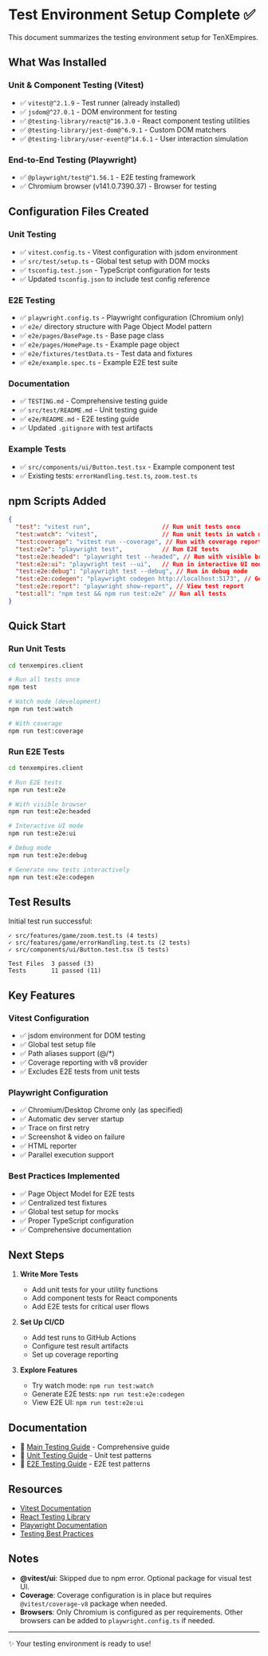 # Test Environment Setup Complete ✅

This document summarizes the testing environment setup for TenXEmpires.

## What Was Installed

### Unit & Component Testing (Vitest)
- ✅ `vitest@^2.1.9` - Test runner (already installed)
- ✅ `jsdom@^27.0.1` - DOM environment for testing
- ✅ `@testing-library/react@^16.3.0` - React component testing utilities
- ✅ `@testing-library/jest-dom@^6.9.1` - Custom DOM matchers
- ✅ `@testing-library/user-event@^14.6.1` - User interaction simulation

### End-to-End Testing (Playwright)
- ✅ `@playwright/test@^1.56.1` - E2E testing framework
- ✅ Chromium browser (v141.0.7390.37) - Browser for testing

## Configuration Files Created

### Unit Testing
- ✅ `vitest.config.ts` - Vitest configuration with jsdom environment
- ✅ `src/test/setup.ts` - Global test setup with DOM mocks
- ✅ `tsconfig.test.json` - TypeScript configuration for tests
- ✅ Updated `tsconfig.json` to include test config reference

### E2E Testing
- ✅ `playwright.config.ts` - Playwright configuration (Chromium only)
- ✅ `e2e/` directory structure with Page Object Model pattern
- ✅ `e2e/pages/BasePage.ts` - Base page class
- ✅ `e2e/pages/HomePage.ts` - Example page object
- ✅ `e2e/fixtures/testData.ts` - Test data and fixtures
- ✅ `e2e/example.spec.ts` - Example E2E test suite

### Documentation
- ✅ `TESTING.md` - Comprehensive testing guide
- ✅ `src/test/README.md` - Unit testing guide
- ✅ `e2e/README.md` - E2E testing guide
- ✅ Updated `.gitignore` with test artifacts

### Example Tests
- ✅ `src/components/ui/Button.test.tsx` - Example component test
- ✅ Existing tests: `errorHandling.test.ts`, `zoom.test.ts`

## npm Scripts Added

```json
{
  "test": "vitest run",                    // Run unit tests once
  "test:watch": "vitest",                  // Run unit tests in watch mode
  "test:coverage": "vitest run --coverage", // Run with coverage report
  "test:e2e": "playwright test",           // Run E2E tests
  "test:e2e:headed": "playwright test --headed", // Run with visible browser
  "test:e2e:ui": "playwright test --ui",   // Run in interactive UI mode
  "test:e2e:debug": "playwright test --debug", // Run in debug mode
  "test:e2e:codegen": "playwright codegen http://localhost:5173", // Generate tests
  "test:e2e:report": "playwright show-report", // View test report
  "test:all": "npm test && npm run test:e2e" // Run all tests
}
```

## Quick Start

### Run Unit Tests
```bash
cd tenxempires.client

# Run all tests once
npm test

# Watch mode (development)
npm run test:watch

# With coverage
npm run test:coverage
```

### Run E2E Tests
```bash
cd tenxempires.client

# Run E2E tests
npm run test:e2e

# With visible browser
npm run test:e2e:headed

# Interactive UI mode
npm run test:e2e:ui

# Debug mode
npm run test:e2e:debug

# Generate new tests interactively
npm run test:e2e:codegen
```

## Test Results

Initial test run successful:
```
✓ src/features/game/zoom.test.ts (4 tests)
✓ src/features/game/errorHandling.test.ts (2 tests)
✓ src/components/ui/Button.test.tsx (5 tests)

Test Files  3 passed (3)
Tests       11 passed (11)
```

## Key Features

### Vitest Configuration
- ✅ jsdom environment for DOM testing
- ✅ Global test setup file
- ✅ Path aliases support (@/*)
- ✅ Coverage reporting with v8 provider
- ✅ Excludes E2E tests from unit tests

### Playwright Configuration
- ✅ Chromium/Desktop Chrome only (as specified)
- ✅ Automatic dev server startup
- ✅ Trace on first retry
- ✅ Screenshot & video on failure
- ✅ HTML reporter
- ✅ Parallel execution support

### Best Practices Implemented
- ✅ Page Object Model for E2E tests
- ✅ Centralized test fixtures
- ✅ Global test setup for mocks
- ✅ Proper TypeScript configuration
- ✅ Comprehensive documentation

## Next Steps

1. **Write More Tests**
   - Add unit tests for your utility functions
   - Add component tests for React components
   - Add E2E tests for critical user flows

2. **Set Up CI/CD**
   - Add test runs to GitHub Actions
   - Configure test result artifacts
   - Set up coverage reporting

3. **Explore Features**
   - Try watch mode: `npm run test:watch`
   - Generate E2E tests: `npm run test:e2e:codegen`
   - View E2E UI: `npm run test:e2e:ui`

## Documentation

- 📖 [Main Testing Guide](./TESTING.md) - Comprehensive guide
- 📖 [Unit Testing Guide](./src/test/README.md) - Unit test patterns
- 📖 [E2E Testing Guide](./e2e/README.md) - E2E test patterns

## Resources

- [Vitest Documentation](https://vitest.dev/)
- [React Testing Library](https://testing-library.com/react)
- [Playwright Documentation](https://playwright.dev/)
- [Testing Best Practices](https://kentcdodds.com/blog/common-mistakes-with-react-testing-library)

## Notes

- **@vitest/ui**: Skipped due to npm error. Optional package for visual test UI.
- **Coverage**: Coverage configuration is in place but requires `@vitest/coverage-v8` package when needed.
- **Browsers**: Only Chromium is configured as per requirements. Other browsers can be added to `playwright.config.ts` if needed.

---

✨ Your testing environment is ready to use!


